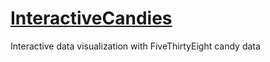 # [InteractiveCandies](http://shiny.swarthmore.edu:3838/cwillia6/app/)

Interactive data visualization with FiveThirtyEight candy data
